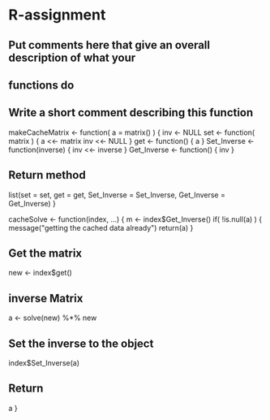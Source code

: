 # R-assignment
## Put comments here that give an overall description of what your
## functions do
## Write a short comment describing this function

makeCacheMatrix <- function( a = matrix() ) {
  inv <- NULL
  set <- function( matrix ) {
    a <<- matrix
    inv <<- NULL
  }
  get <- function() {
    a
  }
  Set_Inverse <- function(inverse) {
    inv <<- inverse
  }
  Get_Inverse <- function() {
    inv
  }
  ## Return method
  list(set = set, get = get,
       Set_Inverse = Set_Inverse,
       Get_Inverse = Get_Inverse)
}

cacheSolve <- function(index, ...) {
  m <- index$Get_Inverse()
  if( !is.null(a) ) {
    message("getting the cached data already")
    return(a)
  }
  ## Get the matrix
  new <- index$get()
  ##  inverse Matrix
  a <- solve(new) %*% new
  ## Set the inverse to the object
  index$Set_Inverse(a)
  ## Return 
  a
}
